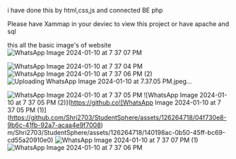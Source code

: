 i have done this by html,css,js and connected BE php 

 Please have Xammap in your deviec to view this project or have apache and sql 

 this all the basic image's  of website
![WhatsApp Image 2024-01-10 at 7 37 07 PM](https://github.com/Shri2703/StudentSphere/assets/126264718/33757e6c-f32f-46f1-bcb5-9096d2b8c477)

![WhatsApp Image 2024-01-10 at 7 37 04 PM](https://github.com/Shri2703/StudentSphere/assets/126264718/50187d8e-6216-4966-a40c-93396113767e)
![WhatsApp Image 2024-01-10 at 7 37 06 PM (2)](https://github.com/Shri2703/StudentSphere/assets/126264718/a3c600e5-4545-4a5d-a32a-8bc6040ec992)
![Uploading WhatsApp Image 2024-01-10 at 7.37.05 PM.jpeg…]()

![WhatsApp Image 2024-01-10 at 7 37 05 PM](https://github.com/Shri2703/StudentSphere/assets/126264718/3db8fb8b-fb92-4a23-8ef4-0dbded84b82f)
![WhatsApp Image 2024-01-10 at 7 37 05 PM (2)](https://github.co![WhatsApp Image 2024-01-10 at 7 37 05 PM (1)](https://github.com/Shri2703/StudentSphere/assets/126264718/04f730e8-9b6c-41fb-92a7-acaa4e9f7008)
m/Shri2703/StudentSphere/assets/126264718/140198ac-0b50-45ff-bc69-cd55a20910e0)
![WhatsApp Image 2024-01-10 at 7 37 07 PM (1)](https://github.com/Shri2703/StudentSphere/assets/126264718/cce6ab11-7c51-4342-a1b4-83ef87f776b5)
![WhatsApp Image 2024-01-10 at 7 37 06 PM](https://github.com/Shri2703/StudentSphere/assets/126264718/bbc87e59-2320-45d5-8920-c64ee44a959f)
